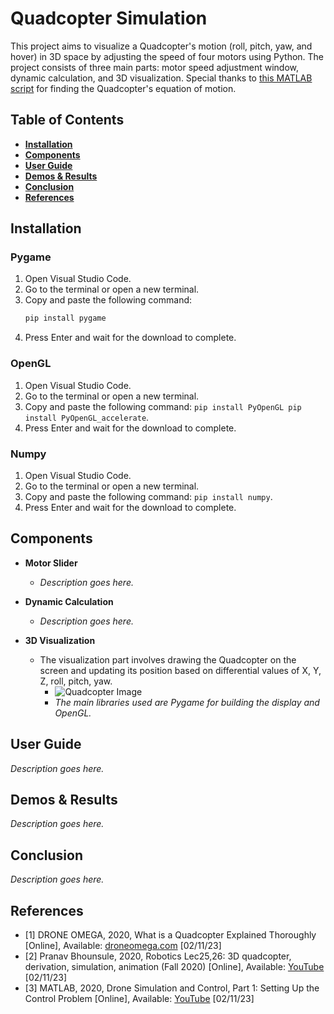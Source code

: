 # Quadcopter Simulation

This project aims to visualize a Quadcopter's motion (roll, pitch, yaw, and hover) in 3D space by adjusting the speed of four motors using Python. The project consists of three main parts: motor speed adjustment window, dynamic calculation, and 3D visualization. Special thanks to [this MATLAB script](https://youtu.be/4hlQ2pf842U?si=a1AfHnj8r89j6BRX) for finding the Quadcopter's equation of motion.

## Table of Contents

- [**Installation**](#installation)
- [**Components**](#components)
- [**User Guide**](#user-guide)
- [**Demos & Results**](#demos-results)
- [**Conclusion**](#conclusion)
- [**References**](#references)

## Installation <a name="installation"></a>

### Pygame

1. Open Visual Studio Code.
2. Go to the terminal or open a new terminal.
3. Copy and paste the following command:
   ```bash
   pip install pygame
   ```
5. Press Enter and wait for the download to complete.

### OpenGL

1. Open Visual Studio Code.
2. Go to the terminal or open a new terminal.
3. Copy and paste the following command: `pip install PyOpenGL
pip install PyOpenGL_accelerate`.
4. Press Enter and wait for the download to complete.

### Numpy

1. Open Visual Studio Code.
2. Go to the terminal or open a new terminal.
3. Copy and paste the following command: `pip install numpy`.
4. Press Enter and wait for the download to complete.

## Components <a name="components"></a>

- **Motor Slider**
  - *Description goes here.*

- **Dynamic Calculation**
  - *Description goes here.*

- **3D Visualization**
  - The visualization part involves drawing the Quadcopter on the screen and updating its position based on differential values of X, Y, Z, roll, pitch, yaw.
    - ![Quadcopter Image](https://ibb.co/GdqvMGP)
    - *The main libraries used are Pygame for building the display and OpenGL.*

## User Guide <a name="user-guide"></a>

*Description goes here.*

## Demos & Results <a name="demos-results"></a>

*Description goes here.*

## Conclusion <a name="conclusion"></a>

*Description goes here.*

## References <a name="references"></a>

- [1] DRONE OMEGA, 2020, What is a Quadcopter Explained Thoroughly [Online], Available: [droneomega.com](https://droneomega.com/what-is-a-quadcopter/) [02/11/23]
- [2] Pranav Bhounsule, 2020, Robotics Lec25,26: 3D quadcopter, derivation, simulation, animation (Fall 2020) [Online], Available: [YouTube](https://www.youtube.com/watch?v=4hlq2pf842u) [02/11/23]
- [3] MATLAB, 2020, Drone Simulation and Control, Part 1: Setting Up the Control Problem [Online], Available: [YouTube](https://www.youtube.com/watch?v=hgcgpuqb67q) [02/11/23]
